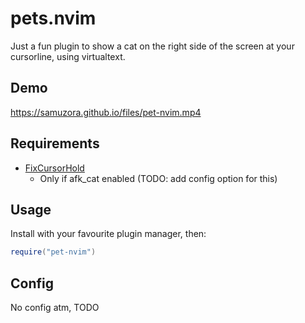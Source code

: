 # pets.nvim

Just a fun plugin to show a cat on the right side of the screen at your cursorline, using virtualtext.

## Demo

https://samuzora.github.io/files/pet-nvim.mp4

## Requirements

- [FixCursorHold](https://github.com/antoinemadec/FixCursorHold.nvim)
  - Only if afk_cat enabled (TODO: add config option for this)

## Usage

Install with your favourite plugin manager, then:

```lua
require("pet-nvim")
```

## Config

No config atm, TODO
